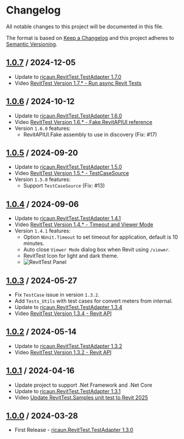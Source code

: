 # Changelog
All notable changes to this project will be documented in this file.

The format is based on [Keep a Changelog](http://keepachangelog.com/en/1.0.0/)
and this project adheres to [Semantic Versioning](http://semver.org/spec/v2.0.0.html).

## [1.0.7] / 2024-12-05
- Update to [ricaun.RevitTest.TestAdapter 1.7.0](https://www.nuget.org/packages/ricaun.RevitTest.TestAdapter)
- Video [RevitTest Version 1.7.* - Run async Revit Tests](https://youtu.be/6-iBk96ifPE)

## [1.0.6] / 2024-10-12
- Update to [ricaun.RevitTest.TestAdapter 1.6.0](https://www.nuget.org/packages/ricaun.RevitTest.TestAdapter)
- Video [RevitTest Version 1.6.* - Fake.RevitAPIUI reference](https://youtu.be/kgpfJQzA4r8)
- Version `1.6.0` features:
	- RevitAPIUI.Fake assembly to use in discovery (Fix: #17)

## [1.0.5] / 2024-09-20
- Update to [ricaun.RevitTest.TestAdapter 1.5.0](https://www.nuget.org/packages/ricaun.RevitTest.TestAdapter)
- Video [RevitTest Version 1.5.* - TestCaseSource](https://youtu.be/8ZP5bhP_18M)
- Version `1.5.0` features:
	- Support `TestCaseSource` (Fix: #13)

## [1.0.4] / 2024-09-06
- Update to [ricaun.RevitTest.TestAdapter 1.4.1](https://www.nuget.org/packages/ricaun.RevitTest.TestAdapter)
- Video [RevitTest Version 1.4.* - Timeout and Viewer Mode](https://youtu.be/qDIxW0DUKSI)
- Version `1.4.1` features:
	- Option `NUnit.Timeout` to set timeout for application, default is 10 minutes.
	- Auto close `Viewer Mode` dialog box when Revit using `/viewer`.
	- RevitTest Icon for light and dark theme.
	- ![RevitTest Panel](https://github.com/user-attachments/assets/1f5c2801-962d-4388-86c6-63a65bcf1c56)

## [1.0.3] / 2024-05-27
- Fix `TestCase` issue in version `1.3.2`.
- Add `Tests_Utils` with test cases for convert meters from internal.
- Update to [ricaun.RevitTest.TestAdapter 1.3.4](https://www.nuget.org/packages/ricaun.RevitTest.TestAdapter)
- Video [RevitTest Version 1.3.4 - Revit API](https://youtu.be/B4xETYY8ft8)

## [1.0.2] / 2024-05-14
- Update to [ricaun.RevitTest.TestAdapter 1.3.2](https://www.nuget.org/packages/ricaun.RevitTest.TestAdapter)
- Video [RevitTest Version 1.3.2 - Revit API](https://youtu.be/SFMzeS2XtuI)

## [1.0.1] / 2024-04-16
- Update project to support .Net Framework and .Net Core
- Update to [ricaun.RevitTest.TestAdapter 1.3.1](https://www.nuget.org/packages/ricaun.RevitTest.TestAdapter)
- Video [Update RevitTest.Samples unit test to Revit 2025](https://youtu.be/2wmkGzM4Dms)

## [1.0.0] / 2024-03-28
- First Release - [ricaun.RevitTest.TestAdapter 1.3.0](https://www.nuget.org/packages/ricaun.RevitTest.TestAdapter)

[vNext]: ../../compare/1.0.0...HEAD
[1.0.7]: ../../compare/1.0.6...1.0.7
[1.0.6]: ../../compare/1.0.5...1.0.6
[1.0.5]: ../../compare/1.0.4...1.0.5
[1.0.4]: ../../compare/1.0.3...1.0.4
[1.0.3]: ../../compare/1.0.2...1.0.3
[1.0.2]: ../../compare/1.0.1...1.0.2
[1.0.1]: ../../compare/1.0.0...1.0.1
[1.0.0]: ../../compare/1.0.0